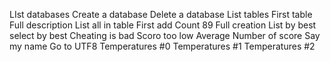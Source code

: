 LIst databases
Create a database
Delete a database
List tables
First table
Full description
List all in table
First add
Count 89
Full creation
List by best
select by best
Cheating is bad
Scoro too low
Average
Number of score
Say my name
Go to UTF8
Temperatures #0
Temperatures #1
Temperatures #2
